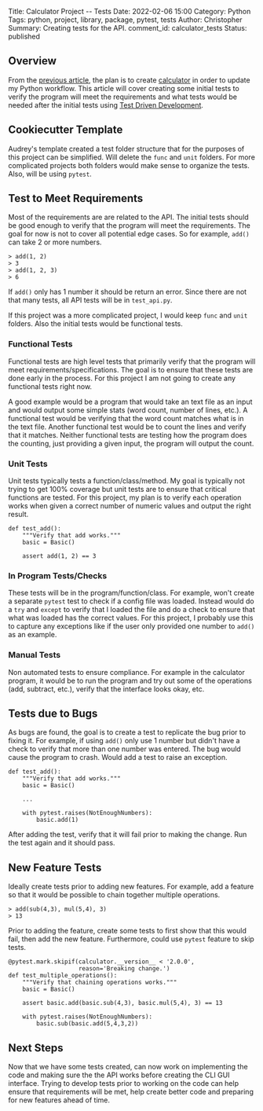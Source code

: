 Title: Calculator Project -- Tests
Date: 2022-02-06 15:00
Category: Python
Tags: python, project, library, package, pytest, tests
Author: Christopher
Summary: Creating tests for the API.
comment_id: calculator_tests
Status: published

## Overview

From the 
[previous article]({filename}/python/2022-01-29-calculator_project_requirements.md),
the plan is to create [calculator](https://github.com/cetyler/calculator) in
order to update my Python workflow.
This article will cover creating some initial tests to verify the program will
meet the requirements and what tests would be needed after the initial tests
using 
[Test Driven Development](https://developer.ibm.com/articles/5-steps-of-test-driven-development/).

## Cookiecutter Template

Audrey's template created a test folder structure that for the purposes of this
project can be simplified.
Will delete the `func` and `unit` folders.
For more complicated projects both folders would make sense to organize the
tests.
Also, will be using `pytest`.

## Test to Meet Requirements

Most of the requirements are are related to the API.
The initial tests should be good enough to verify that the program will meet
the requirements.
The goal for now is not to cover all potential edge cases.
So for example, `add()` can take 2 or more numbers.

    > add(1, 2)
    > 3
    > add(1, 2, 3)
    > 6

If `add()` only has 1 number it should be return an error.
Since there are not that many tests, all API tests will be in `test_api.py`.

If this project was a more complicated project, I would keep `func` and `unit`
folders.
Also the initial tests would be functional tests.

### Functional Tests

Functional tests are high level tests that primarily verify that the program
will meet requirements/specifications.
The goal is to ensure that these tests are done early in the process.
For this project I am not going to create any functional tests right now.

A good example would be a program that would take an text file as an input and
would output some simple stats (word count, number of lines, etc.).
A functional test would be verifying that the word count matches what is in the
text file.
Another functional test would be to count the lines and verify that it matches.
Neither functional tests are testing how the program does the counting, just
providing a given input, the program will output the count.

### Unit Tests

Unit tests typically tests a function/class/method.
My goal is typically not trying to get 100% coverage but unit tests are to
ensure that critical functions are tested.
For this project, my plan is to verify each operation works when given a
correct number of numeric values and output the right result.

    def test_add():
        """Verify that add works."""
        basic = Basic()

        assert add(1, 2) == 3

### In Program Tests/Checks

These tests will be in the program/function/class.
For example, won't create a separate `pytest` test to check if a config file
was loaded.
Instead would do a `try` and `except` to verify that I loaded the file and do a
check to ensure that what was loaded has the correct values.
For this project, I probably use this to capture any exceptions like if the
user only provided one number to `add()` as an example.

### Manual Tests

Non automated tests to ensure compliance.
For example in the calculator program, it would be to run the program and try
out some of the operations (add, subtract, etc.), verify that the interface
looks okay, etc.

## Tests due to Bugs

As bugs are found, the goal is to create a test to replicate the bug prior to
fixing it.
For example, if using `add()` only use 1 number but didn't have a check to
verify that more than one number was entered.
The bug would cause the program to crash.
Would add a test to raise an exception.

    def test_add():
        """Verify that add works."""
        basic = Basic()

        ...

        with pytest.raises(NotEnoughNumbers):
            basic.add(1)

After adding the test, verify that it will fail prior to making the change.
Run the test again and it should pass.

## New Feature Tests

Ideally create tests prior to adding new features.
For example, add a feature so that it would be possible to chain together
multiple operations.

    > add(sub(4,3), mul(5,4), 3)
    > 13

Prior to adding the feature, create some tests to first show that this would
fail, then add the new feature.
Furthermore, could use `pytest` feature to skip tests.

    @pytest.mark.skipif(calculator.__version__ < '2.0.0',
                        reason='Breaking change.')
    def test_multiple_operations():
        """Verify that chaining operations works."""
        basic = Basic()

        assert basic.add(basic.sub(4,3), basic.mul(5,4), 3) == 13

        with pytest.raises(NotEnoughNumbers):
            basic.sub(basic.add(5,4,3,2))

## Next Steps

Now that we have some tests created, can now work on implementing the code and
making sure the the API works before creating the CLI GUI interface.
Trying to develop tests prior to working on the code can help ensure that
requirements will be met, help create better code and preparing for new
features ahead of time.

